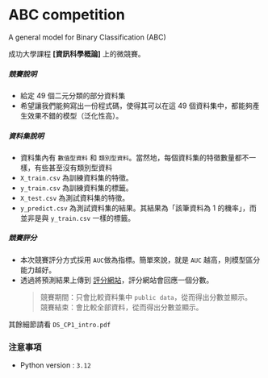 # ABC competition

A general model for Binary Classification (ABC)  

成功大學課程 **[資訊科學概論]** 上的微競賽。  

##### 競賽說明
* 給定 49 個二元分類的部分資料集 
* 希望讓我們能夠寫出一份程式碼，使得其可以在這 49 個資料集中，都能夠產生效果不錯的模型（泛化性高）。

##### 資料集說明
* 資料集內有 ```數值型資料``` 和 ```類別型資料```。當然地，每個資料集的特徵數量都不一樣，有些甚至沒有類別型資料
* ```X_train.csv``` 為訓練資料集的特徵。
* ```y_train.csv``` 為訓練資料集的標籤。
* ```X_test.csv``` 為測試資料集的特徵。
* ```y_predict.csv``` 為測試資料集的結果。其結果為「該筆資料為 1 的機率」，而並非是與 ```y_train.csv``` 一樣的標籤。

##### 競賽評分
* 本次競賽評分方式採用 ```AUC```做為指標。簡單來說，就是 ```AUC``` 越高，則模型區分能力越好。
* 透過將預測結果上傳到 [評分網站](http://140.116.246.240/)，評分網站會回應一個分數。
   > 競賽期間：只會比較資料集中 ```public data```，從而得出分數並顯示。  
   > 競賽結束：會比較全部資料，從而得出分數並顯示。


其餘細節請看 ```DS_CP1_intro.pdf```

### 注意事項
* Python version : ```3.12```